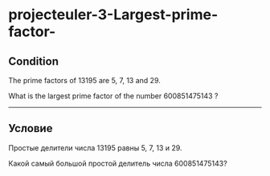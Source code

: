 # projecteuler-3-Largest-prime-factor-

Condition
---------
The prime factors of 13195 are 5, 7, 13 and 29.

What is the largest prime factor of the number 600851475143 ?

-------------------------------------------------------------

Условие
-------

Простые делители числа 13195 равны 5, 7, 13 и 29.

Какой самый большой простой делитель числа 600851475143?
